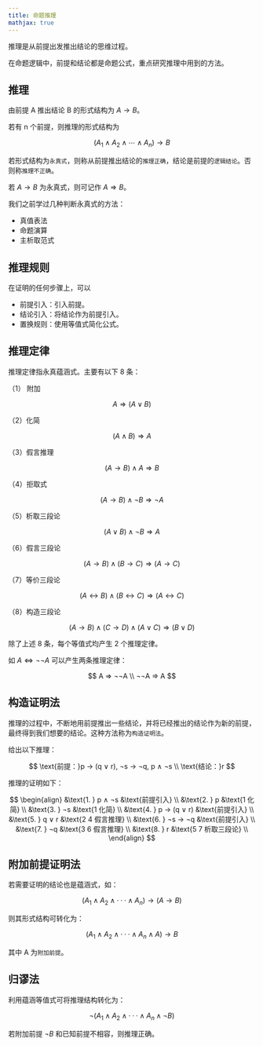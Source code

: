 ```yaml
---
title: 命题推理
mathjax: true
---
```


推理是从前提出发推出结论的思维过程。

在命题逻辑中，前提和结论都是命题公式，重点研究推理中用到的方法。

## 推理

由前提 A 推出结论 B 的形式结构为 $A → B$。

若有 n 个前提，则推理的形式结构为 

$$
(A_1 ∧ A_2 ∧ \cdots ∧ A_n) → B
$$

若形式结构为`永真式`，则称从前提推出结论的`推理正确`，结论是前提的`逻辑结论`。否则称`推理不正确`。

若 $A → B$ 为永真式，则可记作 $A ⇒ B$。

我们之前学过几种判断永真式的方法：

- 真值表法
- 命题演算
- 主析取范式

## 推理规则

在证明的任何步骤上，可以

- 前提引入：引入前提。
- 结论引入：将结论作为前提引入。
- 置换规则：使用等值式简化公式。

## 推理定律

推理定律指永真蕴涵式。主要有以下 8 条：

（1） 附加

$$
A ⇒ (A ∨ B)
$$

（2）化简

$$
(A ∧ B) ⇒ A
$$

（3）假言推理

$$
(A → B) ∧ A ⇒ B
$$

（4）拒取式

$$
(A → B) ∧ ¬B ⇒ ¬A
$$

（5）析取三段论

$$
(A ∨ B) ∧ ¬B ⇒ A
$$

（6）假言三段论

$$
(A →B ) ∧ (B → C) ⇒ (A → C)
$$

（7）等价三段论

$$
(A ↔ B) ∧ (B ↔ C) ⇒ (A ↔ C)
$$

（8）构造三段论

$$
(A → B) ∧ (C → D) ∧ (A ∨ C) ⇒ (B ∨ D)
$$

除了上述 8 条，每个等值式均产生 2 个推理定律。

如 $A ⇔ ¬¬A$ 可以产生两条推理定律：

$$
A ⇒ ¬¬A \\
¬¬A ⇒ A
$$

## 构造证明法

推理的过程中，不断地用前提推出一些结论，并将已经推出的结论作为新的前提，最终得到我们想要的结论。这种方法称为`构造证明法`。

给出以下推理：

$$
\text{前提：}p → (q ∨ r), ¬s → ¬q, p ∧ ¬s \\
\text{结论：}r
$$

推理的证明如下：

$$
\begin{align}
&\text{1. } p ∧ ¬s       &\text{前提引入} \\
&\text{2. } p            &\text{1 化简} \\
&\text{3. } ¬s           &\text{1 化简} \\
&\text{4. } p → (q ∨ r)  &\text{前提引入} \\
&\text{5. } q ∨ r        &\text{2 4 假言推理} \\
&\text{6. } ¬s → ¬q      &\text{前提引入} \\
&\text{7. } ¬q           &\text{3 6 假言推理} \\
&\text{8. } r            &\text{5 7 析取三段论} \\
\end{align}
$$

## 附加前提证明法

若需要证明的结论也是蕴涵式，如：

$$
(A_1 ∧ A_2 ∧ ··· ∧ A_n) → (A → B)
$$

则其形式结构可转化为：

$$
(A_1 ∧ A_2 ∧ ··· ∧ A_n ∧ A) → B
$$

其中 A 为`附加前提`。

## 归谬法

利用蕴涵等值式可将推理结构转化为：

$$
¬(A_1 ∧ A_2 ∧ ··· ∧ A_n ∧ ¬B) 
$$

若附加前提 $¬B$ 和已知前提不相容，则推理正确。